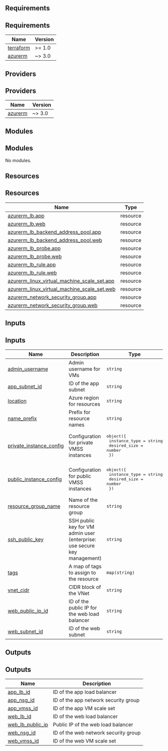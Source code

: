 <!-- BEGIN_TF_DOCS -->


## Requirements

## Requirements

| Name | Version |
|------|---------|
| <a name="requirement_terraform"></a> [terraform](#requirement\_terraform) | >= 1.0 |
| <a name="requirement_azurerm"></a> [azurerm](#requirement\_azurerm) | ~> 3.0 |

## Providers

## Providers

| Name | Version |
|------|---------|
| <a name="provider_azurerm"></a> [azurerm](#provider\_azurerm) | ~> 3.0 |

## Modules

## Modules

No modules.

## Resources

## Resources

| Name | Type |
|------|------|
| [azurerm_lb.app](https://registry.terraform.io/providers/hashicorp/azurerm/latest/docs/resources/lb) | resource |
| [azurerm_lb.web](https://registry.terraform.io/providers/hashicorp/azurerm/latest/docs/resources/lb) | resource |
| [azurerm_lb_backend_address_pool.app](https://registry.terraform.io/providers/hashicorp/azurerm/latest/docs/resources/lb_backend_address_pool) | resource |
| [azurerm_lb_backend_address_pool.web](https://registry.terraform.io/providers/hashicorp/azurerm/latest/docs/resources/lb_backend_address_pool) | resource |
| [azurerm_lb_probe.app](https://registry.terraform.io/providers/hashicorp/azurerm/latest/docs/resources/lb_probe) | resource |
| [azurerm_lb_probe.web](https://registry.terraform.io/providers/hashicorp/azurerm/latest/docs/resources/lb_probe) | resource |
| [azurerm_lb_rule.app](https://registry.terraform.io/providers/hashicorp/azurerm/latest/docs/resources/lb_rule) | resource |
| [azurerm_lb_rule.web](https://registry.terraform.io/providers/hashicorp/azurerm/latest/docs/resources/lb_rule) | resource |
| [azurerm_linux_virtual_machine_scale_set.app](https://registry.terraform.io/providers/hashicorp/azurerm/latest/docs/resources/linux_virtual_machine_scale_set) | resource |
| [azurerm_linux_virtual_machine_scale_set.web](https://registry.terraform.io/providers/hashicorp/azurerm/latest/docs/resources/linux_virtual_machine_scale_set) | resource |
| [azurerm_network_security_group.app](https://registry.terraform.io/providers/hashicorp/azurerm/latest/docs/resources/network_security_group) | resource |
| [azurerm_network_security_group.web](https://registry.terraform.io/providers/hashicorp/azurerm/latest/docs/resources/network_security_group) | resource |

## Inputs

## Inputs

| Name | Description | Type | Default | Required |
|------|-------------|------|---------|:--------:|
| <a name="input_admin_username"></a> [admin\_username](#input\_admin\_username) | Admin username for VMs | `string` | n/a | yes |
| <a name="input_app_subnet_id"></a> [app\_subnet\_id](#input\_app\_subnet\_id) | ID of the app subnet | `string` | n/a | yes |
| <a name="input_location"></a> [location](#input\_location) | Azure region for resources | `string` | n/a | yes |
| <a name="input_name_prefix"></a> [name\_prefix](#input\_name\_prefix) | Prefix for resource names | `string` | n/a | yes |
| <a name="input_private_instance_config"></a> [private\_instance\_config](#input\_private\_instance\_config) | Configuration for private VMSS instances | <pre>object({<br>    instance_type = string<br>    desired_size  = number<br>  })</pre> | n/a | yes |
| <a name="input_public_instance_config"></a> [public\_instance\_config](#input\_public\_instance\_config) | Configuration for public VMSS instances | <pre>object({<br>    instance_type = string<br>    desired_size  = number<br>  })</pre> | n/a | yes |
| <a name="input_resource_group_name"></a> [resource\_group\_name](#input\_resource\_group\_name) | Name of the resource group | `string` | n/a | yes |
| <a name="input_ssh_public_key"></a> [ssh\_public\_key](#input\_ssh\_public\_key) | SSH public key for VM admin user (enterprise: use secure key management) | `string` | n/a | yes |
| <a name="input_tags"></a> [tags](#input\_tags) | A map of tags to assign to the resource | `map(string)` | `{}` | no |
| <a name="input_vnet_cidr"></a> [vnet\_cidr](#input\_vnet\_cidr) | CIDR block of the VNet | `string` | n/a | yes |
| <a name="input_web_public_ip_id"></a> [web\_public\_ip\_id](#input\_web\_public\_ip\_id) | ID of the public IP for the web load balancer | `string` | n/a | yes |
| <a name="input_web_subnet_id"></a> [web\_subnet\_id](#input\_web\_subnet\_id) | ID of the web subnet | `string` | n/a | yes |

## Outputs

## Outputs

| Name | Description |
|------|-------------|
| <a name="output_app_lb_id"></a> [app\_lb\_id](#output\_app\_lb\_id) | ID of the app load balancer |
| <a name="output_app_nsg_id"></a> [app\_nsg\_id](#output\_app\_nsg\_id) | ID of the app network security group |
| <a name="output_app_vmss_id"></a> [app\_vmss\_id](#output\_app\_vmss\_id) | ID of the app VM scale set |
| <a name="output_web_lb_id"></a> [web\_lb\_id](#output\_web\_lb\_id) | ID of the web load balancer |
| <a name="output_web_lb_public_ip"></a> [web\_lb\_public\_ip](#output\_web\_lb\_public\_ip) | Public IP of the web load balancer |
| <a name="output_web_nsg_id"></a> [web\_nsg\_id](#output\_web\_nsg\_id) | ID of the web network security group |
| <a name="output_web_vmss_id"></a> [web\_vmss\_id](#output\_web\_vmss\_id) | ID of the web VM scale set |


<!-- END_TF_DOCS -->